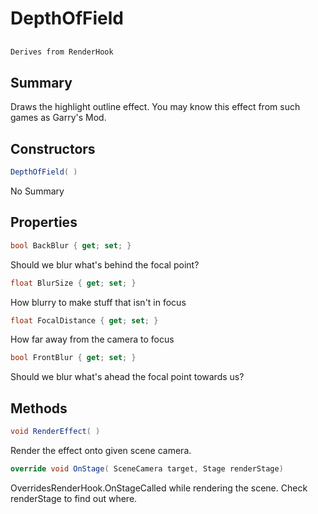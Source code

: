 # DepthOfField

## 
```c#
Derives from RenderHook
```

## Summary

Draws the highlight outline effect. You may know this effect from
such games as Garry's Mod.
## Constructors

```c#
DepthOfField( ) 
```
No Summary
## Properties

```c#
bool BackBlur { get; set; } 
```
Should we blur what's behind the focal point?
```c#
float BlurSize { get; set; } 
```
How blurry to make stuff that isn't in focus
```c#
float FocalDistance { get; set; } 
```
How far away from the camera to focus
```c#
bool FrontBlur { get; set; } 
```
Should we blur what's ahead the focal point towards us?
## Methods

```c#
void RenderEffect( ) 
```
Render the effect onto given scene camera.
```c#
override void OnStage( SceneCamera target, Stage renderStage) 
```
OverridesRenderHook.OnStageCalled while rendering the scene. Check renderStage to find out where.
